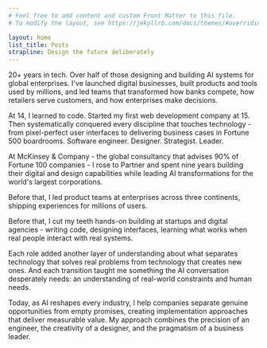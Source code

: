 ```yaml
---
# Feel free to add content and custom Front Matter to this file.
# To modify the layout, see https://jekyllrb.com/docs/themes/#overriding-theme-defaults

layout: home
list_title: Posts
strapline: Design the future deliberately
---
```


20+ years in tech. Over half of those designing and building AI systems for global enterprises. I've launched digital businesses, built products and tools used by millions, and led teams that transformed how banks compete, how retailers serve customers, and how enterprises make decisions.

At 14, I learned to code. Started my first web development company at 15. Then systematically conquered every discipline that touches technology - from pixel-perfect user interfaces to delivering business cases in Fortune 500 boardrooms. Software engineer. Designer. Strategist. Leader.

At McKinsey & Company - the global consultancy that advises 90% of Fortune 100 companies - I rose to Partner and spent nine years building their digital and design capabilities while leading AI transformations for the world's largest corporations.

Before that, I led product teams at enterprises across three continents, shipping experiences for millions of users.

Before that, I cut my teeth hands-on building at startups and digital agencies - writing code, designing interfaces, learning what works when real people interact with real systems.

Each role added another layer of understanding about what separates technology that solves real problems from technology that creates new ones. And each transition taught me something the AI conversation desperately needs: an understanding of real-world constraints and human needs.

Today, as AI reshapes every industry, I help companies separate genuine opportunities from empty promises, creating implementation approaches that deliver measurable value. My approach combines the precision of an engineer, the creativity of a designer, and the pragmatism of a business leader.